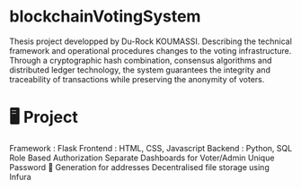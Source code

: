 # blockchainVotingSystem

 Thesis project developped by Du-Rock KOUMASSI. Describing the technical framework and operational procedures changes to the voting infrastructure. Through a cryptographic hash combination, consensus algorithms and distributed ledger technology, the system guarantees the integrity and traceability of transactions while preserving the anonymity of voters.
 
# 🖥️ Project 
Framework : Flask
Frontend : HTML, CSS, Javascript
Backend : Python, SQL
Role Based Authorization
Separate Dashboards for Voter/Admin
Unique Password 🔑 Generation for addresses
Decentralised file storage using Infura
